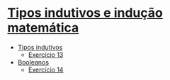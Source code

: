# [Tipos indutivos e indução matemática](https://rodrigogribeiro.github.io/posts/2018/01/inductive-types)

- [Tipos indutivos](tipos_indutivos/)
  - [Exercício 13](https://rodrigogribeiro.github.io/posts/2018/01/inductive-types#exerc%C3%ADcio-13)
- [Booleanos](booleanos/)
  - [Exercício 14](https://rodrigogribeiro.github.io/posts/2018/01/inductive-types#exerc%C3%ADcio-14)
